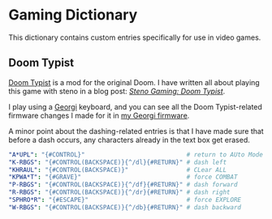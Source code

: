 # Gaming Dictionary

This dictionary contains custom entries specifically for use in video games.

## Doom Typist

[Doom Typist][] is a mod for the original Doom. I have written all about playing
this game with steno in a blog post: _[Steno Gaming: Doom Typist][]_.

I play using a [Georgi][] keyboard, and you can see all the Doom Typist-related
firmware changes I made for it in [my Georgi firmware][].

A minor point about the dashing-related entries is that I have made sure that
before a dash occurs, any characters already in the text box get erased.

```yaml
"A*UPL": "{#CONTROL}"                            # return to AUto Mode
"K-RBGS": "{#CONTROL(BACKSPACE)}{^/dl}{#RETURN}" # dash left
"KHRAUL": "{#CONTROL(BACKSPACE)}"                # CLear ALL
"KPWA*T": "{#GRAVE}"                             # force COMBAT
"P-RBGS": "{#CONTROL(BACKSPACE)}{^/df}{#RETURN}" # dash forward
"R-RBGS": "{#CONTROL(BACKSPACE)}{^/dr}{#RETURN}" # dash right
"SPHRO*R": "{#ESCAPE}"                           # force EXPLORE
"W-RBGS": "{#CONTROL(BACKSPACE)}{^/db}{#RETURN}" # dash backward
```

[Doom Typist]: https://github.com/mmaulwurff/typist.pk3
[Georgi]: https://www.gboards.ca/product/georgi
[my Georgi firmware]: https://github.com/paulfioravanti/qmk_keymaps/blob/master/keyboards/gboards/georgi/keymaps/paulfioravanti/keymap.c
[Steno Gaming: Doom Typist]: https://www.paulfioravanti.com/blog/steno-gaming-doom-typist/
